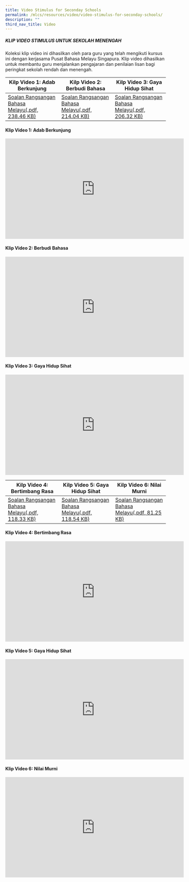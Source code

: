```yaml
---
title: Video Stimulus for Seconday Schools
permalink: /mlcs/resources/video/video-stimulus-for-seconday-schools/
description: ""
third_nav_title: Video
---
```

##### KLIP VIDEO STIMULUS UNTUK SEKOLAH MENENGAH

Koleksi klip video ini dihasilkan oleh para guru yang telah mengikuti kursus ini dengan kerjasama Pusat Bahasa Melayu Singapura. Klip video dihasilkan untuk membantu guru menjalankan pengajaran dan penilaian lisan bagi peringkat sekolah rendah dan menengah.

| Kilp Video 1: Adab Berkunjung | Kilp Video 2: Berbudi Bahasa | Kilp Video 3: Gaya Hidup Sihat |
| --- | --- | --- |
| [Soalan Rangsangan Bahasa Melayu(.pdf, 238.46 KB)](/files/adab_berkunjung.pdf) | [Soalan Rangsangan Bahasa Melayu(.pdf, 214.04 KB)](/files/berbudi_bahasa.pdf) | [Soalan Rangsangan Bahasa Melayu(.pdf, 206.32 KB)](/files/gaya_hidup_sihat.pdf) |

#### Klip Video 1: Adab Berkunjung

<iframe width="560" height="315" src="https://www.youtube.com/embed/qRQZ_vGAPvs" title="YouTube video player" frameborder="0" allow="accelerometer; autoplay; clipboard-write; encrypted-media; gyroscope; picture-in-picture" allowfullscreen></iframe>

#### Klip Video 2: Berbudi Bahasa

<iframe width="560" height="315" src="https://www.youtube.com/embed/1wn_aW68DCw" title="YouTube video player" frameborder="0" allow="accelerometer; autoplay; clipboard-write; encrypted-media; gyroscope; picture-in-picture" allowfullscreen></iframe>

#### Klip Video 3: Gaya Hidup Sihat

<iframe width="560" height="315" src="https://www.youtube.com/embed/U3uTmk-LcfA" title="YouTube video player" frameborder="0" allow="accelerometer; autoplay; clipboard-write; encrypted-media; gyroscope; picture-in-picture" allowfullscreen></iframe>

| Kilp Video 4: Bertimbang Rasa | Kilp Video 5: Gaya Hidup Sihat | Kilp Video 6: Nilai Murni |
| --- | --- | --- |
| [Soalan Rangsangan Bahasa Melayu(.pdf, 118.33 KB)](/files/soalan_rangsangan_bertimbang_rasa_gce_o_level.pdf) | [Soalan Rangsangan Bahasa Melayu(.pdf, 118.54 KB)](/files/soalan_rangsangan_gaya_hidup_sihat_-_normal_teknikal.pdf) | [Soalan Rangsangan Bahasa Melayu(.pdf, 81.25 KB)](/files/soalan_rangsangan_nilai_murni_-_gce_o_level.pdf) |

#### Klip Video 4: Bertimbang Rasa

<iframe width="560" height="315" src="https://www.youtube.com/embed/a537HNUh4VQ" title="YouTube video player" frameborder="0" allow="accelerometer; autoplay; clipboard-write; encrypted-media; gyroscope; picture-in-picture" allowfullscreen></iframe>

#### Klip Video 5: Gaya Hidup Sihat

<iframe width="560" height="315" src="https://www.youtube.com/embed/YlRa5LiAHfQ" title="YouTube video player" frameborder="0" allow="accelerometer; autoplay; clipboard-write; encrypted-media; gyroscope; picture-in-picture" allowfullscreen></iframe>

#### Klip Video 6: Nilai Murni

<iframe width="560" height="315" src="https://www.youtube.com/embed/uHaa2vwjyeE" title="YouTube video player" frameborder="0" allow="accelerometer; autoplay; clipboard-write; encrypted-media; gyroscope; picture-in-picture" allowfullscreen></iframe>